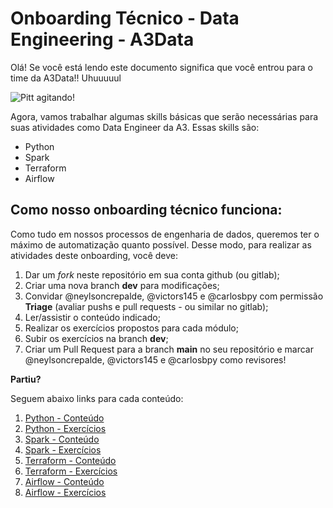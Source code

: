 # Onboarding Técnico - Data Engineering - A3Data

Olá! Se você está lendo este documento significa que você entrou para o time da A3Data!! Uhuuuuul

![Pitt agitando!](https://media.giphy.com/media/VGJPsBvlsHDyw/giphy.gif)

Agora, vamos trabalhar algumas skills básicas que serão necessárias para suas atividades como Data Engineer da A3. Essas skills são:

- Python
- Spark
- Terraform
- Airflow

## Como nosso onboarding técnico funciona:

Como tudo em nossos processos de engenharia de dados, queremos ter o máximo de automatização quanto possível. Desse modo, para realizar as atividades deste onboarding, você deve:

1) Dar um *fork* neste repositório em sua conta github (ou gitlab);
2) Criar uma nova branch **dev** para modificações;
3) Convidar @neylsoncrepalde, @victors145 e @carlosbpy com permissão **Triage** (avaliar pushs e pull requests - ou similar no gitlab); 
4) Ler/assistir o conteúdo indicado;
5) Realizar os exercícios propostos para cada módulo;
6) Subir os exercícios na branch **dev**;
7) Criar um Pull Request para a branch **main** no seu repositório e marcar @neylsoncrepalde, @victors145 e @carlosbpy como revisores!

**Partiu?**

Seguem abaixo links para cada conteúdo:

1) [Python - Conteúdo](1-python/1-1-python-conteudo.md)
2) [Python - Exercícios](1-python/1-2-python-exercicios.md)
3) [Spark - Conteúdo](2-spark/2-1-spark-conteudo.md)
4) [Spark - Exercícios]()
5) [Terraform - Conteúdo]()
6) [Terraform - Exercícios]()
7) [Airflow - Conteúdo]()
8) [Airflow - Exercícios]()

